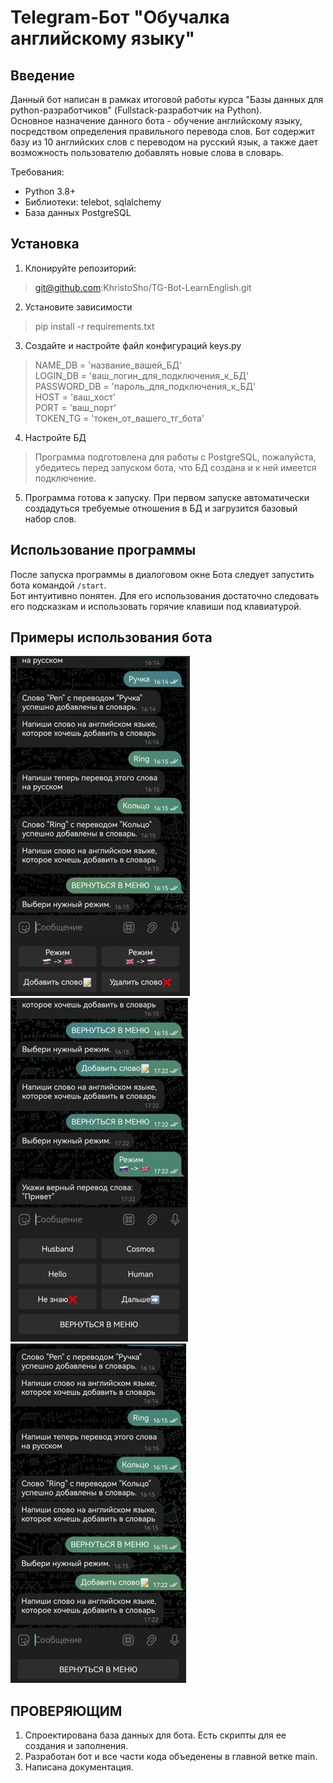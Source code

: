 # Telegram-Бот "Обучалка английскому языку"
## Введение
Данный бот написан в рамках итоговой работы курса 
"Базы данных для python-разработчиков" (Fullstack-разработчик на Python).  
Основное назначение данного бота - обучение английскому языку, посредством 
определения правильного перевода слов.
Бот содержит базу из 10 английских слов с переводом на русский язык, 
а также дает возможность пользователю добавлять новые слова в словарь.

Требования: 
- Python 3.8+
- Библиотеки: telebot, sqlalchemy
- База данных PostgreSQL

## Установка
1. Клонируйте репозиторий:
> git@github.com:KhristoSho/TG-Bot-LearnEnglish.git
2. Установите зависимости 
>pip install -r requirements.txt
3. Создайте и настройте файл конфигураций keys.py
> NAME_DB = 'название_вашей_БД'  
> LOGIN_DB = 'ваш_логин_для_подключения_к_БД'  
> PASSWORD_DB = 'пароль_для_подключения_к_БД'  
> HOST = 'ваш_хост'  
> PORT = 'ваш_порт'  
> TOKEN_TG = 'токен_от_вашего_тг_бота'  
4. Настройте БД
> Программа подготовлена для работы с PostgreSQL, пожалуйста,
убедитесь перед запуском бота, что БД создана и к ней имеется подключение.
5. Программа готова к запуску. При первом запуске автоматически создадуться требуемые отношения в БД и
загрузится базовый набор слов.

## Использование программы
После запуска программы в диалоговом окне Бота следует запустить бота командой `/start`.  
Бот интуитивно понятен. Для его использования достаточно следовать его подсказкам
и использовать горячие клавиши под клавиатурой.

## Примеры использования бота

![screen1](/screen/1.jpg)
![screen1](/screen/2.jpg)
![screen1](/screen/33.jpg)

## ПРОВЕРЯЮЩИМ
1. Спроектирована база данных для бота. Есть скрипты для ее создания и заполнения.
2. Разработан бот и все части кода объеденены в главной ветке main.
3. Написана документация.
